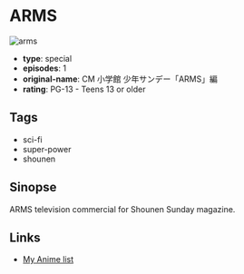 # ARMS

![arms](https://cdn.myanimelist.net/images/anime/1730/102852.jpg)

-   **type**: special
-   **episodes**: 1
-   **original-name**: CM 小学館 少年サンデー「ARMS」編
-   **rating**: PG-13 - Teens 13 or older

## Tags

-   sci-fi
-   super-power
-   shounen

## Sinopse

ARMS television commercial for Shounen Sunday magazine.

## Links

-   [My Anime list](https://myanimelist.net/anime/40341/ARMS)
